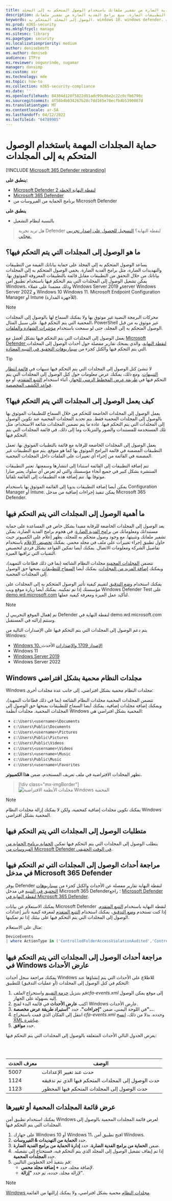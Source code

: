 ```yaml
---
title: حماية المجلدات المهمة من برامج الفدية الضارة من تشفير ملفاتك باستخدام الوصول المتحكم به إلى المجلد
description: يمكن حماية الملفات الموجودة في المجلدات الافتراضية من تغييرها بواسطة التطبيقات الضارة. منع برامج الفدية الضارة من تشفير ملفاتك.
keywords: الوصول إلى المجلد المتحكم به، windows 10، windows defender، برامج الفدية الضارة، الحماية، الملفات، المجلدات
ms.prod: m365-security
ms.mktglfcycl: manage
ms.sitesec: library
ms.pagetype: security
ms.localizationpriority: medium
author: denisebmsft
ms.author: deniseb
audience: ITPro
ms.reviewer: oogunrinde, sugamar
manager: dansimp
ms.custom: asr
ms.technology: mde
ms.topic: how-to
ms.collection: m365-security-compliance
ms.date: ''
ms.openlocfilehash: 84304d120f5822d91adc99c86e2c22c0cfb6790c
ms.sourcegitcommit: 4f56b4b034267b28c7dd165e78ecfb4b5390087d
ms.translationtype: MT
ms.contentlocale: ar-SA
ms.lasthandoff: 04/12/2022
ms.locfileid: "64789905"
---
```

# <a name="protect-important-folders-with-controlled-folder-access"></a>حماية المجلدات المهمة باستخدام الوصول المتحكم به إلى المجلدات

[!INCLUDE [Microsoft 365 Defender rebranding](../../includes/microsoft-defender.md)]

**ينطبق على:**

- [Microsoft Defender لنقطة النهاية الخطة 2](https://go.microsoft.com/fwlink/p/?linkid=2154037)
- [Microsoft 365 Defender](https://go.microsoft.com/fwlink/?linkid=2118804)
- برنامج الحماية من الفيروسات من Microsoft Defender

**ينطبق على**
- بالنسبة لنظام التشغيل


> هل تريد تجربة Defender لنقطة النهاية؟ [التسجيل للحصول على إصدار تجريبي مجاني.](https://signup.microsoft.com/create-account/signup?products=7f379fee-c4f9-4278-b0a1-e4c8c2fcdf7e&ru=https://aka.ms/MDEp2OpenTrial?ocid=docs-wdatp-assignaccess-abovefoldlink)

## <a name="what-is-controlled-folder-access"></a>ما هو الوصول إلى المجلدات التي يتم التحكم فيها؟

يساعد الوصول المتحكم به إلى المجلد على حماية بياناتك القيمة من التطبيقات والتهديدات الضارة، مثل برامج الفدية الضارة. يحمي الوصول المتحكم به إلى المجلدات بياناتك من خلال التحقق من التطبيقات مقابل قائمة بالتطبيقات المعروفة الموثوق بها. يمكن تشغيل الوصول إلى المجلدات التي يتم التحكم فيها باستخدام تطبيق أمن Windows، وذلك معتمدا على عملاء Windows Server 2019 وserver Windows Server 2022 و Windows 10 Windows 11. Microsoft Endpoint Configuration Manager أو Intune (للأجهزة المدارة).

> [!NOTE]
> محركات البرمجة النصية غير موثوق بها ولا يمكنك السماح لها بالوصول إلى المجلدات المحمية التي يتم التحكم فيها. على سبيل المثال، PowerShell غير موثوق به من قبل الوصول المتحكم به إلى المجلد، حتى لو سمحت باستخدام [مؤشرات الشهادة والملفات](/microsoft-365/security/defender-endpoint/indicator-certificates).

يعمل الوصول إلى المجلدات التي يتم التحكم فيها بشكل أفضل مع [Microsoft Defender لنقطة النهاية](microsoft-defender-endpoint.md)، والذي يمنحك تقارير مفصلة حول أحداث الوصول إلى المجلدات التي يتم التحكم فيها والكتل كجزء من [سيناريوهات التحقيق في التنبيه المعتادة](investigate-alerts.md).

> [!TIP]
> لا تنشئ كتل الوصول إلى المجلدات التي يتم التحكم فيها تنبيهات في [قائمة انتظار التنبيهات](alerts-queue.md). ومع ذلك، يمكنك عرض معلومات حول كتل الوصول إلى المجلدات التي يتم التحكم فيها في [طريقة عرض المخطط الزمني للجهاز](investigate-machines.md)، أثناء استخدام [التتبع المتقدم](advanced-hunting-overview.md)، أو مع [قواعد الكشف المخصصة](custom-detection-rules.md).

## <a name="how-does-controlled-folder-access-work"></a>كيف يعمل الوصول إلى المجلدات التي يتم التحكم فيها؟

يعمل الوصول إلى المجلدات الخاضعة للتحكم من خلال السماح للتطبيقات الموثوق بها بالوصول إلى المجلدات المحمية فقط. يتم تحديد المجلدات المحمية عند تكوين الوصول إلى المجلدات التي يتم التحكم فيها. عادة ما يتم تضمين المجلدات شائعة الاستخدام، مثل تلك المستخدمة للمستندات والصور والتنزيلات وما إلى ذلك، في قائمة المجلدات التي يتم التحكم فيها.

يعمل الوصول إلى المجلدات الخاضعة للرقابة مع قائمة بالتطبيات الموثوق بها. تعمل التطبيقات المضمنة في قائمة البرامج الموثوق بها كما هو متوقع. يتم منع التطبيقات غير المضمنة في القائمة من إجراء أي تغييرات على الملفات داخل المجلدات المحمية.

تتم إضافة التطبيقات إلى القائمة استنادا إلى انتشارها وسمعتها. تعتبر التطبيقات المنتشرة بشكل كبير في جميع أنحاء مؤسستك والتي لم تعرض أي سلوك يعتبر ضارا موثوقا بها. تتم إضافة هذه التطبيقات إلى القائمة تلقائيا.

يمكن أيضا إضافة التطبيقات يدويا إلى القائمة الموثوق بها باستخدام Configuration Manager أو Intune. يمكن تنفيذ إجراءات إضافية من مدخل Microsoft 365 Defender.

## <a name="why-controlled-folder-access-is-important"></a>ما أهمية الوصول إلى المجلدات التي يتم التحكم فيها

يعد الوصول إلى المجلدات الخاضعة للرقابة مفيدا بشكل خاص في المساعدة على حماية مستنداتك ومعلوماتك من [برامج الفدية الضارة](https://www.microsoft.com/wdsi/threats/ransomware). في هجوم برامج الفدية الضارة، يمكن تشفير ملفاتك وتثبيتها. مع وجود وصول متحكم به للمجلد، يظهر إعلام على الكمبيوتر حيث حاول تطبيق إجراء تغييرات على ملف في مجلد محمي. يمكنك [تخصيص الإعلام](attack-surface-reduction-rules-deployment-implement.md#customize-attack-surface-reduction-rules) باستخدام تفاصيل الشركة ومعلومات الاتصال. يمكنك أيضا تمكين القواعد بشكل فردي لتخصيص التقنيات التي تراقبها الميزة.

تتضمن [المجلدات المحمية](#review-controlled-folder-access-events-in-windows-event-viewer) مجلدات النظام الشائعة (بما في ذلك قطاعات التمهيد)، ويمكنك [إضافة المزيد من المجلدات](customize-controlled-folders.md#protect-additional-folders). يمكنك أيضا [السماح للتطبيقات](customize-controlled-folders.md#allow-specific-apps-to-make-changes-to-controlled-folders) بمنحها حق الوصول إلى المجلدات المحمية.

يمكنك استخدام [وضع التدقيق](audit-windows-defender.md) لتقييم كيفية تأثير الوصول المتحكم به إلى المجلدات على مؤسستك إذا تم تمكينه. يمكنك أيضا زيارة موقع ويب Windows Defender Test على [demo.wd.microsoft.com](https://demo.wd.microsoft.com?ocid=cx-wddocs-testground) لتأكيد عمل الميزة ومعرفة كيفية عملها.

> [!NOTE]
> تم إهمال الموقع التجريبي ل Defender لنقطة النهاية في demo.wd.microsoft.com وستتم إزالته في المستقبل.

يتم دعم الوصول إلى المجلدات التي يتم التحكم فيها على الإصدارات التالية من Windows:

- [Windows 10، الإصدار 1709 والإصدارات](/windows/whats-new/whats-new-windows-10-version-1709) الأحدث
- Windows 11
- [Windows Server 2019](/windows-server/get-started-19/whats-new-19)
- Windows Server 2022

## <a name="windows-system-folders-are-protected-by-default"></a>Windows مجلدات النظام محمية بشكل افتراضي

Windows مجلدات النظام محمية بشكل افتراضي، إلى جانب عدة مجلدات أخرى:

تتضمن المجلدات المحمية مجلدات النظام الشائعة (بما في ذلك قطاعات التمهيد)، ويمكنك إضافة مجلدات إضافية. يمكنك أيضا السماح للتطبيقات بمنحها حق الوصول إلى المجلدات المحمية.  مجلدات أنظمة Windows المحمية بشكل افتراضي هي:

- `c:\Users\<username>\Documents`
- `c:\Users\Public\Documents`
- `c:\Users\<username>\Pictures`
- `c:\Users\Public\Pictures`
- `c:\Users\Public\Videos`
- `c:\Users\<username>\Videos`
- `c:\Users\<username>\Music`
- `c:\Users\Public\Music`
- `c:\Users\<username>\Favorites`

تظهر المجلدات الافتراضية في ملف تعريف المستخدم، ضمن **هذا الكمبيوتر.**
   > [!div class="mx-imgBorder"]
   > ![مجلدات الأنظمة الافتراضية Windows المحمية](images/defaultfolders.png)

> [!NOTE]
> يمكنك تكوين مجلدات إضافية كمحمية، ولكن لا يمكنك إزالة مجلدات النظام Windows المحمية بشكل افتراضي.

## <a name="requirements-for-controlled-folder-access"></a>متطلبات الوصول إلى المجلدات التي يتم التحكم فيها

يتطلب الوصول إلى المجلدات التي يتم التحكم فيها تمكين [الحماية برنامج الحماية من الفيروسات من Microsoft Defender في الوقت الحقيقي](configure-real-time-protection-microsoft-defender-antivirus.md).

## <a name="review-controlled-folder-access-events-in-the-microsoft-365-defender-portal"></a>مراجعة أحداث الوصول إلى المجلدات التي تم التحكم فيها في مدخل Microsoft 365 Defender

يوفر Defender لنقطة النهاية تقارير مفصلة عن الأحداث والكتل كجزء من [سيناريوهات التحقيق في التنبيه](investigate-alerts.md) في مدخل Microsoft 365 Defender؛ راجع [Microsoft Defender لنقطة النهاية في Microsoft 365 Defender](../defender/microsoft-365-security-center-mde.md).

يمكنك الاستعلام عن بيانات Microsoft Defender لنقطة النهاية باستخدام [التتبع المتقدم](advanced-hunting-overview.md). إذا كنت تستخدم [وضع التدقيق](audit-windows-defender.md)، يمكنك استخدام [التتبع المتقدم](advanced-hunting-overview.md) لمعرفة كيفية تأثير إعدادات الوصول إلى المجلدات التي يتم التحكم فيها على بيئتك إذا تم تمكينها.

مثال على الاستعلام:

```PowerShell
DeviceEvents
| where ActionType in ('ControlledFolderAccessViolationAudited','ControlledFolderAccessViolationBlocked')
```

## <a name="review-controlled-folder-access-events-in-windows-event-viewer"></a>مراجعة أحداث الوصول إلى المجلدات التي يتم التحكم فيها في Windows عارض الأحداث

يمكنك مراجعة سجل أحداث Windows للاطلاع على الأحداث التي يتم إنشاؤها عند التحكم في كتل الوصول إلى المجلدات (أو عمليات التدقيق) للتطبيق:

1. قم بتنزيل [حزمة التقييم](https://aka.ms/mp7z2w) واستخراج *الملفcfa-events.xml* إلى موقع يمكن الوصول إليه بسهولة على الجهاز.
2. اكتب **عارض الأحداث** في قائمة البدء لفتح Windows عارض الأحداث.
3. في اللوحة اليمنى، ضمن **"إجراءات"**، حدد **"استيراد طريقة عرض مخصصة"...**.
4. انتقل إلى المكان الذي قمت باستخراج *cfa-events.xml* وحدده. بدلا من ذلك، [انسخ XML مباشرة](event-views.md).
5. حدد **موافق**.

يعرض الجدول التالي الأحداث المتعلقة بالوصول إلى المجلدات التي يتم التحكم فيها:

<br/><br/>

|معرف الحدث|الوصف|
|---|---|
|5007|حدث عند تغيير الإعدادات|
|1124|حدث الوصول إلى المجلدات المتحكم فيها الذي تم تدقيقه|
|1123|حدث الوصول إلى المجلدات المتحكم فيها المحظور|

## <a name="view-or-change-the-list-of-protected-folders"></a>عرض قائمة المجلدات المحمية أو تغييرها

يمكنك استخدام تطبيق أمن Windows لعرض قائمة المجلدات المحمية بالوصول إلى المجلدات التي يتم التحكم فيها.

1. على جهازك Windows 10 أو Windows 11، افتح تطبيق أمن Windows.
2. حدد **الحماية من التهديدات & الفيروسات**.
3. ضمن **الحماية من برامج الفدية الضارة**، حدد **إدارة الحماية من برامج الفدية الضارة**.
4. إذا تم إيقاف تشغيل الوصول إلى المجلد الذي يتم التحكم فيه، فستحتاج إلى تشغيله. حدد **المجلدات المحمية**.
5. قم بتنفيذ أحد الخطوتين التاليين:
   - لإضافة مجلد، حدد **+ إضافة مجلد محمي**.
   - لإزالة مجلد، حدده، ثم حدد **"إزالة**".

> [!NOTE]
> [Windows مجلدات النظام](#windows-system-folders-are-protected-by-default) محمية بشكل افتراضي، ولا يمكنك إزالتها من القائمة.
